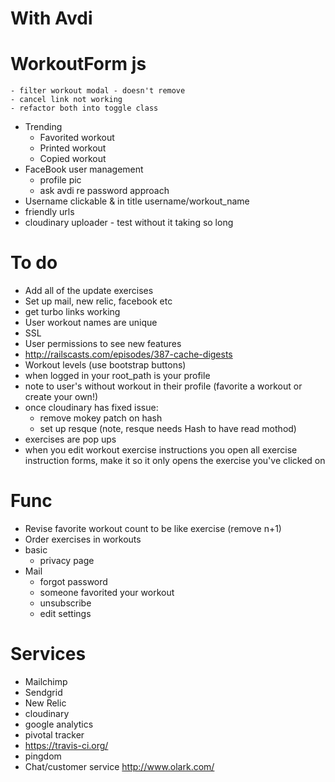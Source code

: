# With Avdi
# WorkoutForm js
	- filter workout modal - doesn't remove
	- cancel link not working
	- refactor both into toggle class
* Trending
	- Favorited workout
	- Printed workout
	- Copied workout
* FaceBook user management
	- profile pic
    - ask avdi re password approach
* Username clickable & in title username/workout_name
* friendly urls
* cloudinary uploader - test without it taking so long

# To do
* Add all of the update exercises
* Set up mail, new relic, facebook etc
* get turbo links working
* User workout names are unique
* SSL
* User permissions to see new features
* http://railscasts.com/episodes/387-cache-digests
* Workout levels (use bootstrap buttons)
* when logged in your root_path is your profile
* note to user's without workout in their profile (favorite a workout or create your own!)
* once cloudinary has fixed issue:
	- remove mokey patch on hash
	- set up resque (note, resque needs Hash to have read mothod)
* exercises are pop ups
* when you edit workout exercise instructions you open all exercise instruction forms, make it so it only opens the exercise you've clicked on

# Func

* Revise favorite workout count to be like exercise (remove n+1)
* Order exercises in workouts
* basic
  * privacy page
* Mail
  * forgot password
  * someone favorited your workout
  * unsubscribe
  * edit settings

# Services
* Mailchimp
* Sendgrid
* New Relic
* cloudinary
* google analytics
* pivotal tracker
* https://travis-ci.org/
* pingdom
* Chat/customer service http://www.olark.com/
